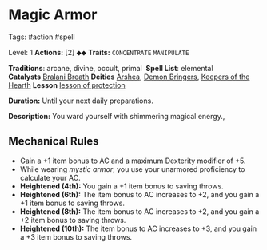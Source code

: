 # Magic Armor
Tags: #action #spell

Level: 1
**Actions:** [2] ⬥⬥
**Traits:** `CONCENTRATE` `MANIPULATE` 

**Traditions**: arcane, divine, occult, primal 
**Spell List**: elemental
**Catalysts** [Bralani Breath](https://2e.aonprd.com/Equipment.aspx?ID=2021)
**Deities** [Arshea](https://2e.aonprd.com/Deities.aspx?ID=113), [Demon Bringers](https://2e.aonprd.com/Deities.aspx?ID=230), [Keepers of the Hearth](https://2e.aonprd.com/Deities.aspx?ID=248)
**Lesson** [lesson of protection](https://2e.aonprd.com/Lessons.aspx?ID=19)


**Duration:** Until your next daily preparations.

**Description:** You ward yourself with shimmering magical energy., 
## Mechanical Rules

- Gain a +1 item bonus to AC and a maximum Dexterity modifier of +5.
- While wearing _mystic armor_, you use your unarmored proficiency to calculate your AC.
- **Heightened (4th):** You gain a +1 item bonus to saving throws.  
- **Heightened (6th):** The item bonus to AC increases to +2, and you gain a +1 item bonus to saving throws. 
- **Heightened (8th):** The item bonus to AC increases to +2, and you gain a +2 item bonus to saving throws.  
- **Heightened (10th):** The item bonus to AC increases to +3, and you gain a +3 item bonus to saving throws.